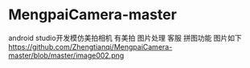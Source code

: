 # MengpaiCamera-master
 android studio开发模仿美拍相机 有美拍 图片处理 客服 拼图功能
图片如下
https://github.com/Zhengtianqi/MengpaiCamera-master/blob/master/image002.png
